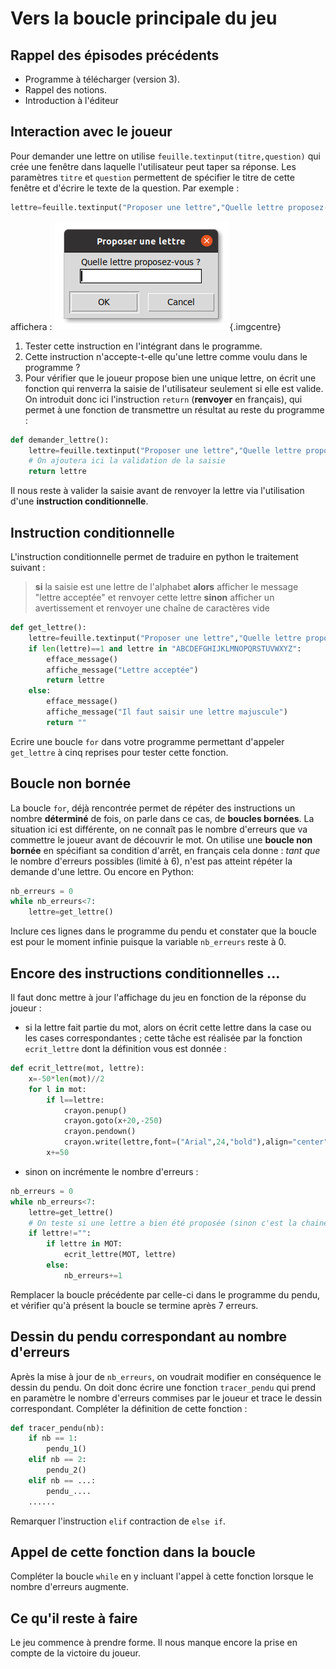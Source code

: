 # Vers la boucle principale du jeu

## Rappel des épisodes précédents

* Programme à télécharger (version 3).
* Rappel des notions.
* Introduction à l'éditeur

## Interaction avec le joueur

Pour demander une lettre  on utilise `feuille.textinput(titre,question)` qui crée une fenêtre dans laquelle l'utilisateur peut taper sa réponse. Les paramètres `titre` et `question` permettent de spécifier le titre de cette fenêtre et d'écrire le texte de la question.
Par exemple :

```python
lettre=feuille.textinput("Proposer une lettre","Quelle lettre proposez-vous ?")
```
 affichera :
![textinput](./images/textinput.png){.imgcentre}

1. Tester cette instruction en l'intégrant dans le programme.
2. Cette instruction n'accepte-t-elle qu'une lettre comme voulu dans le programme ?
3. Pour vérifier que le joueur propose bien une unique lettre, on écrit une fonction qui renverra la saisie de l'utilisateur seulement si elle est valide. On introduit donc ici l'instruction `return` (**renvoyer** en français), qui permet à une fonction de transmettre un résultat au reste du programme :
```python linenums="1"
def demander_lettre():
    lettre=feuille.textinput("Proposer une lettre","Quelle lettre proposez-vous ?")
    # On ajoutera ici la validation de la saisie
    return lettre
```
Il nous reste à valider la saisie avant de renvoyer la lettre via l'utilisation d'une **instruction conditionnelle**.

## Instruction conditionnelle
L'instruction conditionnelle permet de traduire en python le traitement suivant :
> **si** la saisie est une lettre de l'alphabet 
**alors** afficher le message "lettre acceptée" et renvoyer cette lettre
**sinon** afficher un avertissement et renvoyer une chaîne de caractères vide
```python linenums="1"
def get_lettre():
    lettre=feuille.textinput("Proposer une lettre","Quelle lettre proposez-vous ?")
    if len(lettre)==1 and lettre in "ABCDEFGHIJKLMNOPQRSTUVWXYZ":
        efface_message()
        affiche_message("Lettre acceptée")
        return lettre
    else:
        efface_message()
        affiche_message("Il faut saisir une lettre majuscule")
        return ""
```

Ecrire une boucle `for` dans votre programme permettant d'appeler `get_lettre` à cinq reprises pour tester cette fonction.

## Boucle non bornée

La boucle `for`, déjà rencontrée permet de répéter des instructions un nombre **déterminé** de fois, on parle dans ce cas, de **boucles bornées**. La situation ici est différente, on ne connaît pas le nombre d'erreurs que va commettre le joueur avant de découvrir le mot. On utilise une **boucle non bornée** en spécifiant sa condition d'arrêt, en français cela donne : *tant que* le nombre d'erreurs possibles (limité à 6), n'est pas atteint répéter la demande d'une lettre. Ou encore en Python:

```python
nb_erreurs = 0
while nb_erreurs<7:
    lettre=get_lettre()
```

Inclure ces lignes dans le programme du pendu et constater que la boucle est pour le moment infinie puisque la variable `nb_erreurs` reste à 0. 

## Encore des instructions conditionnelles ...

Il faut donc mettre à jour l'affichage du jeu en fonction de la réponse du joueur :
* si la lettre fait  partie du mot, alors on écrit cette lettre dans la case ou les cases correspondantes ; cette tâche est réalisée par la fonction `ecrit_lettre` dont la définition vous est donnée :
```python
def ecrit_lettre(mot, lettre):
    x=-50*len(mot)//2
    for l in mot:
        if l==lettre:
            crayon.penup()
            crayon.goto(x+20,-250)
            crayon.pendown()
            crayon.write(lettre,font=("Arial",24,"bold"),align="center")
        x+=50
```

* sinon on incrémente le nombre d'erreurs :
```python
nb_erreurs = 0
while nb_erreurs<7:
    lettre=get_lettre()
    # On teste si une lettre a bien été proposée (sinon c'est la chaine vide qui est renvoyée)
    if lettre!="":
        if lettre in MOT:
            ecrit_lettre(MOT, lettre)
        else:
            nb_erreurs+=1
```
Remplacer la boucle précédente par celle-ci dans le programme du pendu, et vérifier qu'à présent la boucle se termine après 7 erreurs.

## Dessin du pendu correspondant au nombre d'erreurs
Après la mise à jour de `nb_erreurs`, on voudrait modifier en conséquence le dessin du pendu. On doit donc écrire une fonction `tracer_pendu` qui prend en paramètre le nombre d'erreurs commises par le joueur et trace le dessin correspondant. Compléter la définition de cette fonction :

```python
def tracer_pendu(nb):
    if nb == 1:
        pendu_1()
    elif nb == 2:
        pendu_2()
    elif nb == ...:
        pendu_....
    ......
```
Remarquer l'instruction `elif` contraction de `else if`.

## Appel de cette fonction dans la boucle
Compléter la boucle `while` en y incluant l'appel à cette fonction lorsque le nombre d'erreurs augmente.

## Ce qu'il reste à faire

Le jeu commence à prendre forme. Il nous manque encore la prise en compte de la victoire du joueur.